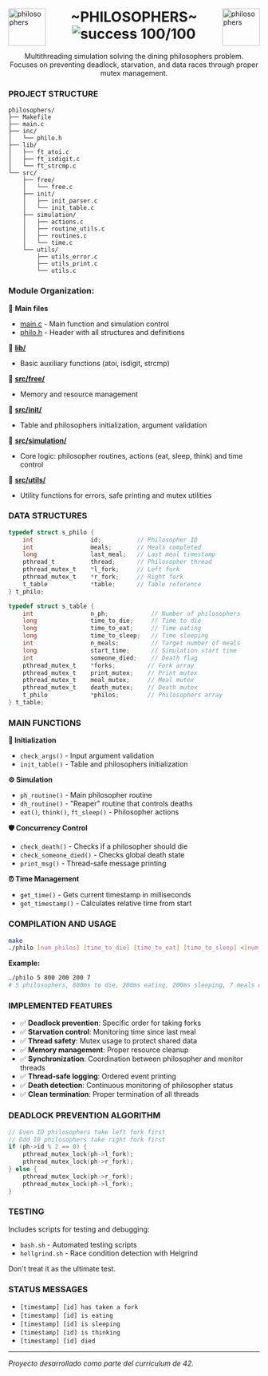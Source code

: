 <div>
    <img align="left" alt="philosophers" src="https://github.com/eduaserr/42-project-badges/blob/main/badges/philosopherse.png" width="75px"><img align="right" alt="philosophers" src="https://github.com/eduaserr/42-project-badges/blob/main/badges/philosophersn.png" width="75px">
    <h1 align="center"> ~PHILOSOPHERS~ <br><img alt="success 100/100" src="https://img.shields.io/badge/100%2F100-green?style=plastic&logoColor=green&label=success"></h1>
</div>
<p align="center">Multithreading simulation solving the dining philosophers problem.<br>Focuses on preventing deadlock, starvation, and data races through proper mutex management.</p>

### PROJECT STRUCTURE
```
philosophers/
├── Makefile
├── main.c
├── inc/
│   └── philo.h
├── lib/
│   ├── ft_atoi.c
│   ├── ft_isdigit.c
│   └── ft_strcmp.c
└── src/
    ├── free/
    │   └── free.c
    ├── init/
    │   ├── init_parser.c
    │   └── init_table.c
    ├── simulation/
    │   ├── actions.c
    │   ├── routine_utils.c
    │   ├── routines.c
    │   └── time.c
    └── utils/
        ├── utils_error.c
        ├── utils_print.c
        └── utils.c
```

### Module Organization:

📁 **Main files**
- [main.c](./main.c) - Main function and simulation control
- [philo.h](./inc/philo.h) - Header with all structures and definitions

📁 **[lib/](./lib)**
- Basic auxiliary functions (atoi, isdigit, strcmp)

📁 **[src/free/](./src/free)**
- Memory and resource management

📁 **[src/init/](./src/init)**
- Table and philosophers initialization, argument validation

📁 **[src/simulation/](./src/simulation)**
- Core logic: philosopher routines, actions (eat, sleep, think) and time control

📁 **[src/utils/](./src/utils)**
- Utility functions for errors, safe printing and mutex utilities

### DATA STRUCTURES

```c
typedef struct s_philo {
    int                id;          // Philosopher ID
    int                meals;       // Meals completed
    long               last_meal;   // Last meal timestamp
    pthread_t          thread;      // Philosopher thread
    pthread_mutex_t    *l_fork;     // Left fork
    pthread_mutex_t    *r_fork;     // Right fork
    t_table            *table;      // Table reference
} t_philo;

typedef struct s_table {
    int                n_ph;            // Number of philosophers
    long               time_to_die;     // Time to die
    long               time_to_eat;     // Time eating
    long               time_to_sleep;   // Time sleeping
    int                n_meals;         // Target number of meals
    long               start_time;      // Simulation start time
    int                someone_died;    // Death flag
    pthread_mutex_t    *forks;         // Fork array
    pthread_mutex_t    print_mutex;    // Print mutex
    pthread_mutex_t    meal_mutex;     // Meal mutex
    pthread_mutex_t    death_mutex;    // Death mutex
    t_philo            *philos;        // Philosophers array
} t_table;
```

### MAIN FUNCTIONS

**🔧 Initialization**
- `check_args()` - Input argument validation
- `init_table()` - Table and philosophers initialization

**⚙️ Simulation**
- `ph_routine()` - Main philosopher routine
- `dh_routine()` - "Reaper" routine that controls deaths
- `eat()`, `think()`, `ft_sleep()` - Philosopher actions

**🛡️ Concurrency Control**
- `check_death()` - Checks if a philosopher should die
- `check_someone_died()` - Checks global death state
- `print_msg()` - Thread-safe message printing

**⏰ Time Management**
- `get_time()` - Gets current timestamp in milliseconds
- `get_timestamp()` - Calculates relative time from start

### COMPILATION AND USAGE

```bash
make
./philo [num_philos] [time_to_die] [time_to_eat] [time_to_sleep] <[num_meals]>
```

**Example:**
```bash
./philo 5 800 200 200 7
# 5 philosophers, 800ms to die, 200ms eating, 200ms sleeping, 7 meals each
```

### IMPLEMENTED FEATURES

- ✅ **Deadlock prevention**: Specific order for taking forks
- ✅ **Starvation control**: Monitoring time since last meal
- ✅ **Thread safety**: Mutex usage to protect shared data
- ✅ **Memory management**: Proper resource cleanup
- ✅ **Synchronization**: Coordination between philosopher and monitor threads
- ✅ **Thread-safe logging**: Ordered event printing
- ✅ **Death detection**: Continuous monitoring of philosopher status
- ✅ **Clean termination**: Proper termination of all threads

### DEADLOCK PREVENTION ALGORITHM

```c
// Even ID philosophers take left fork first
// Odd ID philosophers take right fork first
if (ph->id % 2 == 0) {
    pthread_mutex_lock(ph->l_fork);
    pthread_mutex_lock(ph->r_fork);
} else {
    pthread_mutex_lock(ph->r_fork);
    pthread_mutex_lock(ph->l_fork);
}
```

### TESTING

Includes scripts for testing and debugging:
- `bash.sh` - Automated testing scripts
- `hellgrind.sh` - Race condition detection with Helgrind

Don't treat it as the ultimate test.
### STATUS MESSAGES

- `[timestamp] [id] has taken a fork`
- `[timestamp] [id] is eating`
- `[timestamp] [id] is sleeping`
- `[timestamp] [id] is thinking`
- `[timestamp] [id] died`

---
*Proyecto desarrollado como parte del curriculum de 42.*